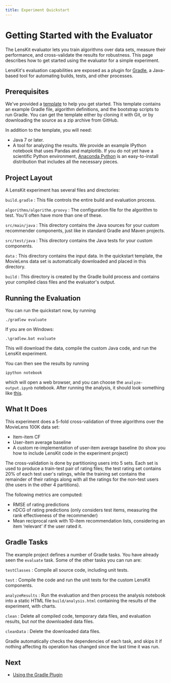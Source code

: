 ```yaml
---
title: Experiment Quickstart
---
```


# Getting Started with the Evaluator

The LensKit evaluator lets you train algorithms over data sets, measure their
performance, and cross-validate the results for robustness.  This page
describes how to get started using the evaluator for a simple experiment.

LensKit's evaluation capabilities are exposed as a plugin for [Gradle][gradle],
a Java-based tool for automating builds, tests, and other processes.

[gradle]: http://gradle.org

## Prerequisites

We've provided a [template][qs] to help you get started.  This template contains an
example Gradle file, algorithm definitions, and the bootstrap scripts to run Gradle.
You can get the template either by cloning it with Git, or by downloading the source
as a zip archive from GitHub.

[qs]: https://github.com/lenskit/eval-quickstart/tree/lk3

In addition to the template, you will need:

-   Java 7 or later.
-   A tool for analyzing the results.  We provide an example IPython notebook
    that uses Pandas and matplotlib.  If you do not yet have a scientific Python
    environment, [Anaconda Python][conda] is an easy-to-install distribution that
    includes all the necessary pieces.

[conda]: https://www.continuum.io/downloads]

## Project Layout

A LensKit experiment has several files and directories:

`build.gradle`
:   This file controls the entire build and evaluation process.

`algorithms/algorithm.groovy`
:   The configuration file for the algorithm to test.  You'll often
    have more than one of these.

`src/main/java`
:   This directory contains the Java sources for your custom recommender components, just like in
    standard Gradle and Maven projects.

`src/test/java`
:   This directory contains the Java tests for your custom components.

`data`
:   This directory contains the input data.  In the quickstart template,
    the MovieLens data set is automatically downloaded and placed in this
    directory.

`build`
:   This directory is created by the Gradle build process and contains your compiled class files
    and the evaluator's output.

## Running the Evaluation

You can run the quickstart now, by running

    ./gradlew evaluate

If you are on Windows:

    .\gradlew.bat evaluate

This will download the data, compile the custom Java code, and run the
LensKit experiment.

You can then see the results by running

    ipython notebook

which will open a web browser, and you can choose the `analyze-output.ipynb` notebook.  After running the analysis, it should
look something like [this](analysis.html).

## What It Does

This experiment does a 5-fold cross-validation of three algorithms over the
MovieLens 100K data set:

-   Item-item CF
-   User-item average baseline
-   A custom re-implementation of user-item average baseline (to show you
    how to include LensKit code in the experiment project)

The cross-validation is done by partitioning users into 5 sets.  Each set
is used to produce a train-test pair of rating files; the test rating set
contains 20% of each test user's ratings, while the training set contains
the remainder of their ratings along with all the ratings for the non-test
users (the users in the other 4 partitions).

The following metrics are computed:

-   RMSE of rating predictions
-   nDCG of rating predictions (only considers test items, measuring
    the rank effectiveness of the recommender)
-   Mean reciprocal rank with 10-item recommendation lists, considering
    an item ‘relevant’ if the user rated it.

## Gradle Tasks

The example project defines a number of Gradle tasks.  You have already
seen the `evaluate` task.  Some of the other tasks you can run are:

`testClasses`
:   Compile all source code, including unit tests.

`test`
:   Compile the code and run the unit tests for the custom LensKit
    components.

`analyzeResults`
:   Run the evaluation and then process the analysis notebook into a
    static HTML file `build/analysis.html` containing the results of
    the experiment, with charts.

`clean`
:   Delete all compiled code, temporary data files, and evaluation results,
    but *not* the downloaded data files.

`cleanData`
:   Delete the downloaded data files.

Gradle automatically checks the dependencies of each task, and skips it if
nothing affecting its operation has changed since the last time it was run.

## Next

-   [Using the Gradle Plugin](../gradle/)
